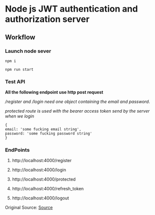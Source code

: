 # Node js JWT authentication and authorization server

## Workflow

### Launch node sever

```
npm i

npm run start

```

### Test API

**All the following endpoint use http post request**

_/register and /login need one object containing the email and password_.

_protected route is used with the bearer access token send by the server when we login_

```
{
email: 'some fucking email string',
password: 'some fucking password string'
}
```

### EndPoints

1. http://localhost:4000/register

2. http://localhost:4000/login

3. http://localhost:4000/protected

4. http://localhost:4000/refresh_token

5. http://localhost:4000/logout

Original Source: [Source](https://www.youtube.com/watch?v=x5gLL8-M9Fo&t=2740s&ab_channel=freeCodeCamp.org)
